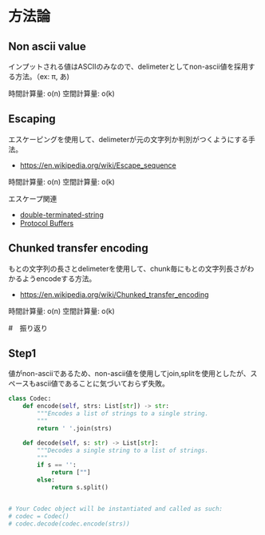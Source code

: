 # 方法論

## Non ascii value

インプットされる値はASCIIのみなので、delimeterとしてnon-ascii値を採用する方法。（ex: π, あ)

時間計算量: o(n)
空間計算量: o(k)

## Escaping

エスケーピングを使用して、delimeterが元の文字列か判別がつくようにする手法。

- https://en.wikipedia.org/wiki/Escape_sequence

時間計算量: o(n)
空間計算量: o(k)

エスケープ関連
- [double-terminated-string](https://devblogs.microsoft.com/oldnewthing/20091008-00/?p=16443)
- [Protocol Buffers](https://ja.wikipedia.org/wiki/Protocol_Buffers)

## Chunked transfer encoding

もとの文字列の長さとdelimeterを使用して、chunk毎にもとの文字列長さがわかるようencodeする方法。

- https://en.wikipedia.org/wiki/Chunked_transfer_encoding

時間計算量: o(n)
空間計算量: o(k)


#　振り返り

## Step1

値がnon-asciiであるため、non-ascii値を使用してjoin,splitを使用としたが、スペースもascii値であることに気づいておらず失敗。

```step1.py
class Codec:
    def encode(self, strs: List[str]) -> str:
        """Encodes a list of strings to a single string.
        """
        return ' '.join(strs)

    def decode(self, s: str) -> List[str]:
        """Decodes a single string to a list of strings.
        """
        if s == '':
            return [""]
        else:
            return s.split()


# Your Codec object will be instantiated and called as such:
# codec = Codec()
# codec.decode(codec.encode(strs))
```

